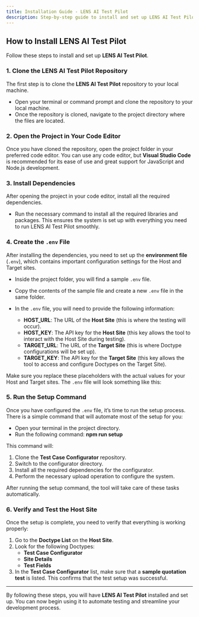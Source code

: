 ```yaml
---
title: Installation Guide - LENS AI Test Pilot
description: Step-by-step guide to install and set up LENS AI Test Pilot.
---
```


## How to Install LENS AI Test Pilot

Follow these steps to install and set up **LENS AI Test Pilot**.

### 1. Clone the LENS AI Test Pilot Repository

The first step is to clone the **LENS AI Test Pilot** repository to your local machine.

- Open your terminal or command prompt and clone the repository to your local machine.
- Once the repository is cloned, navigate to the project directory where the files are located.

### 2. Open the Project in Your Code Editor

Once you have cloned the repository, open the project folder in your preferred code editor. You can use any code editor, but **Visual Studio Code** is recommended for its ease of use and great support for JavaScript and Node.js development.

### 3. Install Dependencies

After opening the project in your code editor, install all the required dependencies.

- Run the necessary command to install all the required libraries and packages. This ensures the system is set up with everything you need to run LENS AI Test Pilot smoothly.

### 4. Create the `.env` File

After installing the dependencies, you need to set up the **environment file** (`.env`), which contains important configuration settings for the Host and Target sites.

- Inside the project folder, you will find a sample `.env` file.
- Copy the contents of the sample file and create a new `.env` file in the same folder.
- In the `.env` file, you will need to provide the following information:

  - **HOST_URL**: The URL of the **Host Site** (this is where the testing will occur).
  - **HOST_KEY**: The API key for the **Host Site** (this key allows the tool to interact with the Host Site during testing).
  - **TARGET_URL**: The URL of the **Target Site** (this is where Doctype configurations will be set up).
  - **TARGET_KEY**: The API key for the **Target Site** (this key allows the tool to access and configure Doctypes on the Target Site).

Make sure you replace these placeholders with the actual values for your Host and Target sites. The `.env` file will look something like this:


### 5. Run the Setup Command

Once you have configured the `.env` file, it’s time to run the setup process. There is a simple command that will automate most of the setup for you:

- Open your terminal in the project directory.
- Run the following command: **npm run setup**


This command will:

1. Clone the **Test Case Configurator** repository.
2. Switch to the configurator directory.
3. Install all the required dependencies for the configurator.
4. Perform the necessary upload operation to configure the system.

After running the setup command, the tool will take care of these tasks automatically.

### 6. Verify and Test the Host Site

Once the setup is complete, you need to verify that everything is working properly:

1. Go to the **Doctype List** on the **Host Site**.
2. Look for the following Doctypes:
   - **Test Case Configurator**
   - **Site Details**
   - **Test Fields**
3. In the **Test Case Configurator** list, make sure that a **sample quotation test** is listed. This confirms that the test setup was successful.

---

By following these steps, you will have **LENS AI Test Pilot** installed and set up. You can now begin using it to automate testing and streamline your development process.
